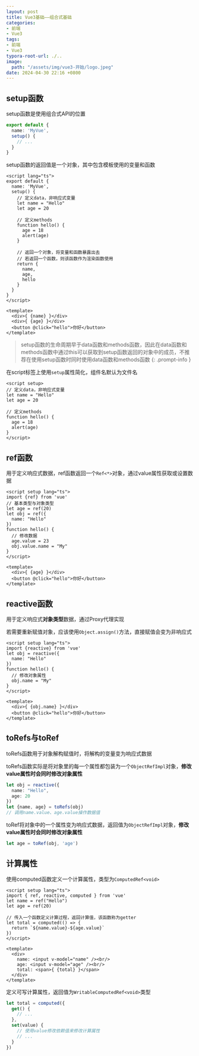 ```yaml
---
layout: post
title: Vue3基础——组合式基础
categories:
- 前端
- Vue3
tags:
- 前端
- Vue3
typora-root-url: ./..
image:
  path: "/assets/img/vue3-开始/logo.jpeg"
date: 2024-04-30 22:16 +0800
---
```

## setup函数

setup函数是使用组合式API的位置

```ts
export default {
  name: 'MyVue',
  setup() {
    // ...
  }
}
```

setup函数的返回值是一个对象，其中包含模板使用的变量和函数

```vue
<script lang="ts">
export default {
  name: 'MyVue',
  setup() {
    // 定义data，非响应式变量
    let name = "Hello"
    let age = 20
    
    // 定义methods
    function hello() {
      age = 18
      alert(age)
    }

    // 返回一个对象，将变量和函数暴露出去
    // 若返回一个函数，则该函数作为渲染函数使用
    return {
      name,
      age,
      hello
    }
  }
}
</script>

<template>
  <div>{ {name} }</div>
  <div>{ {age} }</div>
  <button @click="hello">你好</button>
</template>
```

>   setup函数的生命周期早于data函数和methods函数，因此在data函数和methods函数中通过this可以获取到setup函数返回的对象中的成员，不推荐在使用setup函数时同时使用data函数和methods函数
{: .prompt-info }

在script标签上使用`setup`属性简化，组件名默认为文件名

```vue
<script setup>
// 定义data，非响应式变量
let name = "Hello"
let age = 20
    
// 定义methods
function hello() {
  age = 18
  alert(age)
}
</script>
```

## ref函数

用于定义响应式数据，ref函数返回一个`Ref<*>`对象，通过value属性获取或设置数据

```vue
<script setup lang="ts">
import {ref} from 'vue'
// 基本类型与对象类型
let age = ref(20)
let obj = ref({
  name: "Hello"
})
function hello() {
  // 修改数据
  age.value = 23
  obj.value.name = "My"
}
</script>

<template>
  <div>{ {age} }</div>
  <button @click="hello">你好</button>
</template>
```

## reactive函数

用于定义响应式**对象类型**数据，通过Proxy代理实现

若需要重新赋值对象，应该使用`Object.assign()`方法，直接赋值会变为非响应式

```vue
<script setup lang="ts">
import {reactive} from 'vue'
let obj = reactive({
  name: "Hello"
})
function hello() {
  // 修改对象属性
  obj.name = "My"
}
</script>

<template>
  <div>{ {obj.name} }</div>
  <button @click="hello">你好</button>
</template>
```

## toRefs与toRef

toRefs函数用于对象解构赋值时，将解构的变量变为响应式数据

toRefs函数实际是将对象里的每一个属性都包装为一个`ObjectRefImpl`对象，**修改value属性时会同时修改对象属性**

```ts
let obj = reactive({
  name: "Hello",
  age: 20
})
let {name, age} = toRefs(obj)
// 调用name.value、age.value操作数据值
```

toRef将对象中的一个属性变为响应式数据，返回值为`ObjectRefImpl`对象，**修改value属性时会同时修改对象属性**

```ts
let age = toRef(obj, 'age')
```

## 计算属性

使用computed函数定义一个计算属性，类型为`ComputedRef<void>`

```vue
<script setup lang="ts">
import { ref, reactive, computed } from 'vue'
let name = ref("Hello")
let age = ref(20)

// 传入一个函数定义计算过程，返回计算值，该函数称为getter
let total = computed(() => {
  return `${name.value}-${age.value}`
})
</script>

<template>
  <div>
    name: <input v-model="name" /><br/>
    age: <input v-model="age" /><br/>
    total: <span>{ {total} }</span>
  </div>
</template>
```

定义可写计算属性，返回值为`WritableComputedRef<void>`类型

```ts
let total = computed({
  get() {
    // ...
  },
  set(value) {
    // 使用value修改依赖值来修改计算属性
    // ...
  }
})
```




